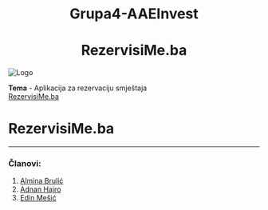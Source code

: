 <h1 align="center">Grupa4-AAEInvest</h1>
<h1 align="center">RezervisiMe.ba</h1>

![Logo](https://i.postimg.cc/HLrS0Pr1/logo.jpg) 


**Tema** - Aplikacija za rezervaciju smještaja
<br>
<a href="http://alminabrulic-001-site1.btempurl.com/">RezervisiMe.ba</a>
# RezervisiMe.ba

------
### Članovi: 

1. [Almina Brulić](https://github.com/abrulic1)
2. [Adnan Hajro](https://github.com/ahajro2)
3. [Edin Mešić](https://github.com/emesic1)
